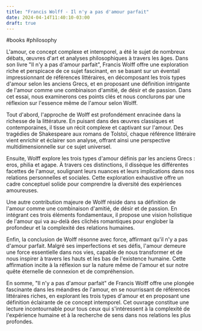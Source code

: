 ```yaml
---
title: "Francis Wolff - Il n'y a pas d'amour parfait"
date: 2024-04-14T11:40:10-03:00
draft: true
---
```


#books #philosophy

L'amour, ce concept complexe et intemporel, a été le sujet de nombreux débats, œuvres d'art et analyses philosophiques à travers les âges. Dans son livre "Il n'y a pas d'amour parfait", Francis Wolff offre une exploration riche et perspicace de ce sujet fascinant, en se basant sur un éventail impressionnant de références littéraires, en décomposant les trois types d'amour selon les anciens Grecs, et en proposant une définition intrigante de l'amour comme une combinaison d'amitié, de désir et de passion. Dans cet essai, nous examinerons ces points clés et nous conclurons par une réflexion sur l'essence même de l'amour selon Wolff.

Tout d'abord, l'approche de Wolff est profondément enracinée dans la richesse de la littérature. En puisant dans des œuvres classiques et contemporaines, il tisse un récit complexe et captivant sur l'amour. Des tragédies de Shakespeare aux romans de Tolstoï, chaque référence littéraire vient enrichir et éclairer son analyse, offrant ainsi une perspective multidimensionnelle sur ce sujet universel.

Ensuite, Wolff explore les trois types d'amour définis par les anciens Grecs : eros, philia et agape. À travers ces distinctions, il dissèque les différentes facettes de l'amour, soulignant leurs nuances et leurs implications dans nos relations personnelles et sociales. Cette exploration exhaustive offre un cadre conceptuel solide pour comprendre la diversité des expériences amoureuses.

Une autre contribution majeure de Wolff réside dans sa définition de l'amour comme une combinaison d'amitié, de désir et de passion. En intégrant ces trois éléments fondamentaux, il propose une vision holistique de l'amour qui va au-delà des clichés romantiques pour englober la profondeur et la complexité des relations humaines.

Enfin, la conclusion de Wolff résonne avec force, affirmant qu'il n'y a pas d'amour parfait. Malgré ses imperfections et ses défis, l'amour demeure une force essentielle dans nos vies, capable de nous transformer et de nous inspirer à travers les hauts et les bas de l'existence humaine. Cette affirmation incite à la réflexion sur la nature même de l'amour et sur notre quête éternelle de connexion et de compréhension.

En somme, "Il n'y a pas d'amour parfait" de Francis Wolff offre une plongée fascinante dans les méandres de l'amour, en se nourrissant de références littéraires riches, en explorant les trois types d'amour et en proposant une définition éclairante de ce concept intemporel. Cet ouvrage constitue une lecture incontournable pour tous ceux qui s'intéressent à la complexité de l'expérience humaine et à la recherche de sens dans nos relations les plus profondes.
